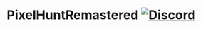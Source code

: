 # PixelHuntRemastered [![Discord](https://img.shields.io/discord/831966641586831431)](https://discord.gg/7vqgtrjDGw)
